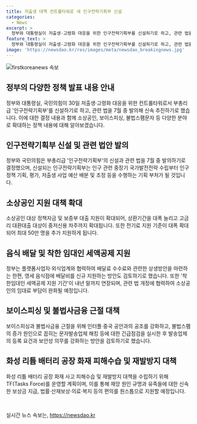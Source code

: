 ```yaml
---
title: 저출생 대책 컨트롤타워로 새 인구전략기획부 신설
categories:
  - News
excerpt: >
  정부와 대통령실이 저출생·고령화 대응을 위한 인구전략기획부를 신설하기로 하고, 관련 법을 7월 중 발의해 신속 추진하기로 했다. 또한, 소상공인 대상 정책자금 및 보증부 대출을 확대하고, 배달료 수수료와 관련한 상생방안을 마련하고, 불법스팸문자에 대한 긴급점검을 실시하여 제재를 강화하는 등의 내용을 논의한 것으로 전해졌다. 뿐만 아니라, 화성 화재 유족 보상금 신속 지급 등의 피해수습 및 재발방지 대책도 포함돼 있다.
feature_text: >
  정부와 대통령실이 저출생·고령화 대응을 위한 인구전략기획부를 신설하기로 하고, 관련 법을 7월 중 발의해 신속 추진하기로 했다. 또한, 소상공인 대상 정책자금 및 보증부 대출을 확대하고, 배달료 수수료와 관련한 상생방안을 마련하고, 불법스팸문자에 대한 긴급점검을 실시하여 제재를 강화하는 등의 내용을 논의한 것으로 전해졌다. 뿐만 아니라, 화성 화재 유족 보상금 신속 지급 등의 피해수습 및 재발방지 대책도 포함돼 있다.
image: 'https://newsdao.kr/res/images/meta/newsdao_breakingnews.jpg'
---
```


<p><img src="https://newsdao.kr/res/images/meta/newsdao_breakingnews.jpg" alt="firstkoreanews 속보" /></p>

<h2 data-ke-size="size26">정부의 다양한 정책 발표 내용 안내</h2>

<p data-ke-size="size16">정부와 대통령실, 국민의힘이 30일 저출생·고령화 대응을 위한 컨트롤타워로서 부총리급 '인구전략기획부'를 신설하기로 하고, 관련 법을 7월 중 발의해 신속 추진하기로 했습니다. 이에 대한 결정 내용과 함께 소상공인, 보이스피싱, 불법스팸문자 등 다양한 분야로 확대하는 정책 내용에 대해 알아보겠습니다.</p>

<h2 data-ke-size="size26">인구전략기획부 신설 및 관련 법안 발의</h2>

<p data-ke-size="size16">정부와 국민의힘은 부총리급 '인구전략기획부'의 신설과 관련 법을 7월 중 발의하기로 결정했으며, 신설되는 인구전략기획부는 인구 관련 중장기 국가발전전략 수립부터 인구 정책 기획, 평가, 저출생 사업 예산 배분 및 조정 등을 수행하는 기획 부처가 될 것입니다.</p>

<h2 data-ke-size="size26">소상공인 지원 대책 확대</h2>

<p data-ke-size="size16">소상공인 대상 정책자금 및 보증부 대출 지원이 확대되어, 상환기간을 대폭 늘리고 고금리 대환대출 대상이 중저신용 차주까지 확대됩니다. 또한 전기료 지원 기준이 대폭 확대되어 최대 50만 명을 추가 지원하게 됩니다.</p>

<h2 data-ke-size="size26">음식 배달 및 착한 임대인 세액공제 지원</h2>

<p data-ke-size="size16">정부는 플랫폼사업자·외식업계와 협력하여 배달료 수수료와 관련한 상생방안을 마련하는 한편, 영세 음식점에 배달비를 신규 지원하는 방안도 검토하기로 했습니다. 또한 '착한임대인 세액공제 지원 기간'이 내년 말까지 연장되며, 관련 법 개정에 협력하여 소상공인의 임대료 부담이 완화될 예정입니다.</p>

<h2 data-ke-size="size26">보이스피싱 및 불법사금융 근절 대책</h2>

<p data-ke-size="size16">보이스피싱과 불법사금융 근절을 위해 인터폴·중국 공안과의 공조를 강화하고, 불법스팸의 증가 원인으로 꼽히는 문자발송업체 해킹 등에 대한 긴급점검을 실시한 후 발송업체의 등록 요건과 보안성 의무를 강화하는 방안을 검토하기로 했습니다.</p>

<h2 data-ke-size="size26">화성 리튬 배터리 공장 화재 피해수습 및 재발방지 대책</h2>

<p data-ke-size="size16">화성 리튬 배터리 공장 화재 사고 피해수습 및 재발방지 대책을 수립하기 위해 TF(Tasks Force)를 운영할 계획이며, 이를 통해 재앙 원인 규명과 유족들에 대한 신속한 보상금 지급, 법률·산재보상·의료·복지 등의 편의를 원스톱으로 지원할 예정입니다.</p>

<p data-ke-size="size16">&nbsp;</p>
실시간 뉴스 속보는, <a href="https://newsdao.kr" rel="dofollow">https://newsdao.kr</a>


